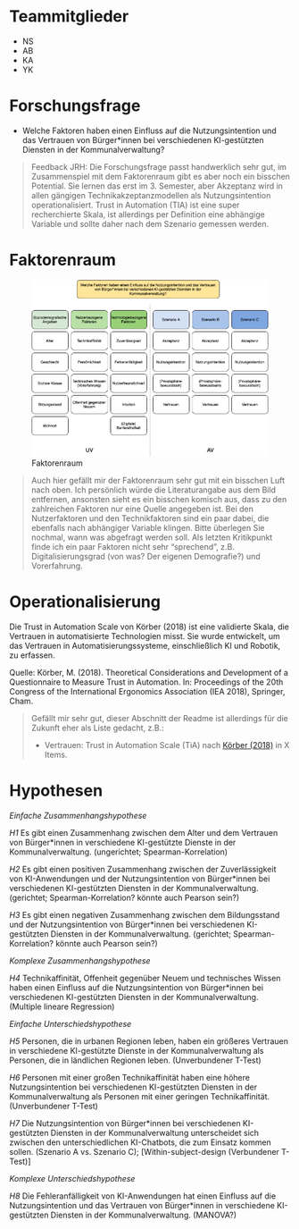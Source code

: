 # Teammitglieder

-   NS
-   AB
-   KA
-   YK

# Forschungsfrage

-   Welche Faktoren haben einen Einfluss auf die Nutzungsintention und
    das Vertrauen von Bürger\*innen bei verschiedenen KI-gestützten
    Diensten in der Kommunalverwaltung?

> Feedback JRH: Die Forschungsfrage passt handwerklich sehr gut, im
> Zusammenspiel mit dem Faktorenraum gibt es aber noch ein bisschen
> Potential. Sie lernen das erst im 3. Semester, aber Akzeptanz wird in
> allen gängigen Technikakzeptanzmodellen als Nutzungsintention
> operationalisiert. Trust in Automation (TIA) ist eine super
> recherchierte Skala, ist allerdings per Definition eine abhängige
> Variable und sollte daher nach dem Szenario gemessen werden.

# Faktorenraum

<figure>
<img src="readme_files/Faktorenraum_Gruppe%201.png"
alt="Faktorenraum" />
<figcaption aria-hidden="true">Faktorenraum</figcaption>
</figure>

> Auch hier gefällt mir der Faktorenraum sehr gut mit ein bisschen Luft
> nach oben. Ich persönlich würde die Literaturangabe aus dem Bild
> entfernen, ansonsten sieht es ein bisschen komisch aus, dass zu den
> zahlreichen Faktoren nur eine Quelle angegeben ist. Bei den
> Nutzerfaktoren und den Technikfaktoren sind ein paar dabei, die
> ebenfalls nach abhängiger Variable klingen. Bitte überlegen Sie
> nochmal, wann was abgefragt werden soll. Als letzten Kritikpunkt finde
> ich ein paar Faktoren nicht sehr “sprechend”, z.B.
> Digitalisierungsgrad (von was? Der eigenen Demografie?) und
> Vorerfahrung.

# Operationalisierung

Die Trust in Automation Scale von Körber (2018) ist eine validierte
Skala, die Vertrauen in automatisierte Technologien misst. Sie wurde
entwickelt, um das Vertrauen in Automatisierungssysteme, einschließlich
KI und Robotik, zu erfassen.

Quelle: Körber, M. (2018). Theoretical Considerations and Development of
a Questionnaire to Measure Trust in Automation. In: Proceedings of the
20th Congress of the International Ergonomics Association (IEA 2018),
Springer, Cham.

> Gefällt mir sehr gut, dieser Abschnitt der Readme ist allerdings für
> die Zukunft eher als Liste gedacht, z.B.:
>
> -   Vertrauen: Trust in Automation Scale (TiA) nach [Körber
>     (2018)](https://link.springer.com/chapter/10.1007/978-3-319-96074-6_2 "Körber, M.(2018. Theoretical Considerations and Development of a Questionnaire to Measure Trust in Automation. In: Proceedings of the 20th Congress of the International Ergonomics Association (IEA 2018), Springer, Cham.")
>     in X Items.

# Hypothesen

*Einfache Zusammenhangshypothese*

*H1* Es gibt einen Zusammenhang zwischen dem Alter und dem Vertrauen von
Bürger\*innen in verschiedene KI-gestützte Dienste in der
Kommunalverwaltung. (ungerichtet; Spearman-Korrelation)

*H2* Es gibt einen positiven Zusammenhang zwischen der Zuverlässigkeit
von KI-Anwendungen und der Nutzungsintention von Bürger\*innen bei
verschiedenen KI-gestützten Diensten in der Kommunalverwaltung.
(gerichtet; Spearman-Korrelation? könnte auch Pearson sein?)

*H3* Es gibt einen negativen Zusammenhang zwischen dem Bildungsstand und
der Nutzungsintention von Bürger\*innen bei verschiedenen KI-gestützten
Diensten in der Kommunalverwaltung. (gerichtet; Spearman-Korrelation?
könnte auch Pearson sein?)

*Komplexe Zusammenhangshypothese*

*H4* Technikaffinität, Offenheit gegenüber Neuem und technisches Wissen
haben einen Einfluss auf die Nutzungsintention von Bürger\*innen bei
verschiedenen KI-gestützten Diensten in der Kommunalverwaltung.
(Multiple lineare Regression)

*Einfache Unterschiedshypothese*

*H5* Personen, die in urbanen Regionen leben, haben ein größeres
Vertrauen in verschiedene KI-gestützte Dienste in der Kommunalverwaltung
als Personen, die in ländlichen Regionen leben. (Unverbundener T-Test)

*H6* Personen mit einer großen Technikaffinität haben eine höhere
Nutzungsintention bei verschiedenen KI-gestützten Diensten in der
Kommunalverwaltung als Personen mit einer geringen Technikaffinität.
(Unverbundener T-Test)

*H7* Die Nutzungsintention von Bürger\*innen bei verschiedenen
KI-gestützten Diensten in der Kommunalverwaltung unterscheidet sich
zwischen den unterschiedlichen KI-Chatbots, die zum Einsatz kommen
sollen. (Szenario A vs. Szenario C); \[Within-subject-design
(Verbundener T- Test)\]

*Komplexe Unterschiedshypothese*

*H8* Die Fehleranfälligkeit von KI-Anwendungen hat einen Einfluss auf
die Nutzungsintention und das Vertrauen von Bürger\*innen in
verschiedene KI-gestützten Diensten in der Kommunalverwaltung. (MANOVA?)
